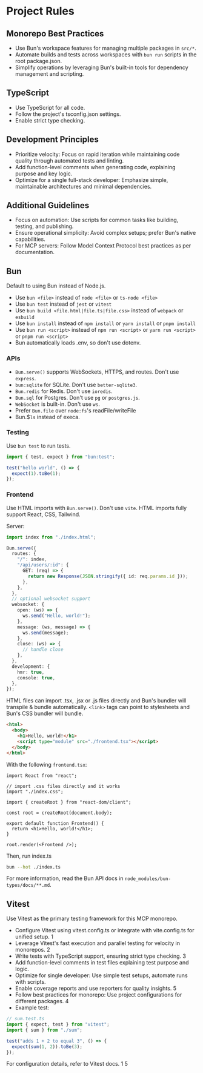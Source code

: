 # Project Rules

## Monorepo Best Practices

- Use Bun's workspace features for managing multiple packages in `src/*`.
- Automate builds and tests across workspaces with `bun run` scripts in the root package.json.
- Simplify operations by leveraging Bun's built-in tools for dependency management and scripting.

## TypeScript

- Use TypeScript for all code.
- Follow the project's tsconfig.json settings.
- Enable strict type checking.

## Development Principles

- Prioritize velocity: Focus on rapid iteration while maintaining code quality through automated tests and linting.
- Add function-level comments when generating code, explaining purpose and key logic.
- Optimize for a single full-stack developer: Emphasize simple, maintainable architectures and minimal dependencies.

## Additional Guidelines

- Focus on automation: Use scripts for common tasks like building, testing, and publishing.
- Ensure operational simplicity: Avoid complex setups; prefer Bun's native capabilities.
- For MCP servers: Follow Model Context Protocol best practices as per documentation.

## Bun

Default to using Bun instead of Node.js.

- Use `bun <file>` instead of `node <file>` or `ts-node <file>`
- Use `bun test` instead of `jest` or `vitest`
- Use `bun build <file.html|file.ts|file.css>` instead of `webpack` or `esbuild`
- Use `bun install` instead of `npm install` or `yarn install` or `pnpm install`
- Use `bun run <script>` instead of `npm run <script>` or `yarn run <script>` or `pnpm run <script>`
- Bun automatically loads .env, so don't use dotenv.

### APIs

- `Bun.serve()` supports WebSockets, HTTPS, and routes. Don't use `express`.
- `bun:sqlite` for SQLite. Don't use `better-sqlite3`.
- `Bun.redis` for Redis. Don't use `ioredis`.
- `Bun.sql` for Postgres. Don't use `pg` or `postgres.js`.
- `WebSocket` is built-in. Don't use `ws`.
- Prefer `Bun.file` over `node:fs`'s readFile/writeFile
- Bun.$`ls` instead of execa.

### Testing

Use `bun test` to run tests.

```ts
import { test, expect } from "bun:test";

test("hello world", () => {
  expect(1).toBe(1);
});
```

### Frontend

Use HTML imports with `Bun.serve()`. Don't use `vite`. HTML imports fully support React, CSS, Tailwind.

Server:

```ts
import index from "./index.html";

Bun.serve({
  routes: {
    "/": index,
    "/api/users/:id": {
      GET: (req) => {
        return new Response(JSON.stringify({ id: req.params.id }));
      },
    },
  },
  // optional websocket support
  websocket: {
    open: (ws) => {
      ws.send("Hello, world!");
    },
    message: (ws, message) => {
      ws.send(message);
    },
    close: (ws) => {
      // handle close
    },
  },
  development: {
    hmr: true,
    console: true,
  },
});
```

HTML files can import .tsx, .jsx or .js files directly and Bun's bundler will transpile & bundle automatically. `<link>` tags can point to stylesheets and Bun's CSS bundler will bundle.

```html
<html>
  <body>
    <h1>Hello, world!</h1>
    <script type="module" src="./frontend.tsx"></script>
  </body>
</html>
```

With the following `frontend.tsx`:

```tsx
import React from "react";

// import .css files directly and it works
import "./index.css";

import { createRoot } from "react-dom/client";

const root = createRoot(document.body);

export default function Frontend() {
  return <h1>Hello, world!</h1>;
}

root.render(<Frontend />);
```

Then, run index.ts

```sh
bun --hot ./index.ts
```

For more information, read the Bun API docs in `node_modules/bun-types/docs/**.md`.

## Vitest

Use Vitest as the primary testing framework for this MCP monorepo.

- Configure Vitest using vitest.config.ts or integrate with vite.config.ts for unified setup. <mcreference link="https://vitest.dev/config/" index="1">1</mcreference>
- Leverage Vitest's fast execution and parallel testing for velocity in monorepos. <mcreference link="https://dev.to/shannonlal/unit-testing-react-applications-in-a-nx-nrwl-monorepo-with-vitest-322o" index="2">2</mcreference>
- Write tests with TypeScript support, ensuring strict type checking. <mcreference link="https://colinhacks.com/essays/live-types-typescript-monorepo" index="3">3</mcreference>
- Add function-level comments in test files explaining test purpose and logic.
- Optimize for single developer: Use simple test setups, automate runs with scripts.
- Enable coverage reports and use reporters for quality insights. <mcreference link="https://vitest.dev/guide/" index="5">5</mcreference>
- Follow best practices for monorepo: Use project configurations for different packages. <mcreference link="https://thijs-koerselman.medium.com/my-quest-for-the-perfect-ts-monorepo-62653d3047eb" index="4">4</mcreference>
- Example test:

```ts
// sum.test.ts
import { expect, test } from "vitest";
import { sum } from "./sum";

test("adds 1 + 2 to equal 3", () => {
  expect(sum(1, 2)).toBe(3);
});
```

For configuration details, refer to Vitest docs. <mcreference link="https://vitest.dev/config/" index="1">1</mcreference> <mcreference link="https://vitest.dev/guide/" index="5">5</mcreference>
